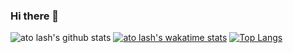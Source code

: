 ### Hi there 👋
![ato lash's github stats](https://github-readme-stats.vercel.app/api?username=hal-shu-sato&show_icons=true)
[![ato lash's wakatime stats](https://github-readme-stats.vercel.app/api/wakatime?username=hal_shu_sato)](https://github.com/anuraghazra/github-readme-stats)
[![Top Langs](https://github-readme-stats.vercel.app/api/top-langs/?username=hal-shu-sato)](https://github.com/anuraghazra/github-readme-stats)

<!--
**hal-shu-sato/hal-shu-sato** is a ✨ _special_ ✨ repository because its `README.md` (this file) appears on your GitHub profile.

Here are some ideas to get you started:

- 🔭 I’m currently working on ...
- 🌱 I’m currently learning ...
- 👯 I’m looking to collaborate on ...
- 🤔 I’m looking for help with ...
- 💬 Ask me about ...
- 📫 How to reach me: ...
- 😄 Pronouns: ...
- ⚡ Fun fact: ...
-->
